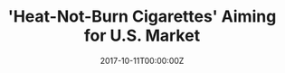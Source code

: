 ---
date: '2017-10-11T00:00:00Z'
external_link: https://web.archive.org/web/20210616170711/https://www.webmd.com/smoking-cessation/news/20171011/heat-not-burn-cigarettes-aiming-for-us-market#1
image:
  focal_point: Smart
original_link: https://www.webmd.com/smoking-cessation/news/20171011/heat-not-burn-cigarettes-aiming-for-us-market#1
summary: WEDNESDAY, Oct. 11, 2017 (HealthDay News) -- A smoking mechanism that mixes
  the electronics behind e-cigarettes with the tobacco-burning properties of traditional
  cigarettes is sparking public health worries as it takes direct aim at the American
  market. Unlike e-cigarettes, the so called "heat-not-burn" device works by warming
  up tobacco to about 500 degrees Fahrenheit, producing an inhalable aerosol. By contrast,
  e-cigarettes function by heating a nicotine-infused liquid, minus the dangerous
  smoke that is emitted by tobacco-burning traditional cigarettes. The heat-not-burn
  innovation has not been approved for sale in the United States, but an application
  for U.S. Food and Drug Administration approval was filed late last year. A new study,
  though, cautions that in countries where the product is already on the market, like
  Japan, it has achieved rapid popularity as a smoke-free option for those e-smokers
  who yearn for the old taste and back-of-throat burning sensation (or "hit") of traditional
  cigarettes.
title: '''Heat-Not-Burn Cigarettes'' Aiming for U.S. Market'
---